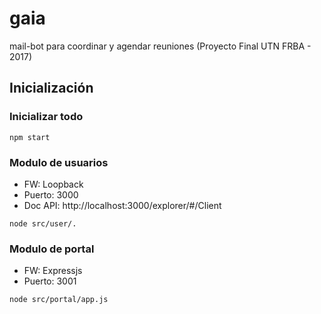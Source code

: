 # gaia
mail-bot para coordinar y agendar reuniones (Proyecto Final UTN FRBA - 2017)

## Inicialización

### Inicializar todo
```
npm start
```

### Modulo de usuarios
- FW: Loopback
- Puerto: 3000
- Doc API: http://localhost:3000/explorer/#/Client
```
node src/user/.
```

### Modulo de portal
- FW: Expressjs
- Puerto: 3001
```
node src/portal/app.js
```
